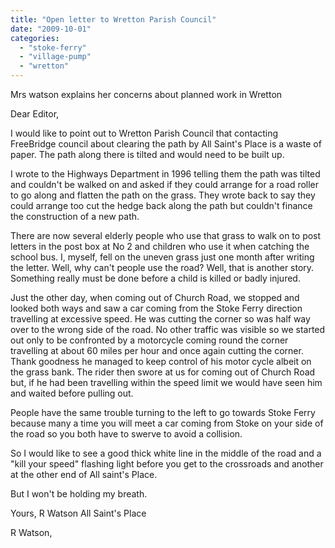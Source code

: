 ```yaml
---
title: "Open letter to Wretton Parish Council"
date: "2009-10-01"
categories: 
  - "stoke-ferry"
  - "village-pump"
  - "wretton"
---
```


Mrs watson explains her concerns about planned work in Wretton

Dear Editor,

I would like to point out to Wretton Parish Council that contacting FreeBridge council about clearing the path by All Saint's Place is a waste of paper. The path along there is tilted and would need to be built up.

I wrote to the Highways Department in 1996 telling them the path was tilted and couldn't be walked on and asked if they could arrange for a road roller to go along and flatten the path on the grass. They wrote back to say they could arrange too cut the hedge back along the path but couldn't finance the construction of a new path.

There are now several elderly people who use that grass to walk on to post letters in the post box at No 2 and children who use it when catching the school bus. I, myself, fell on the uneven grass just one month after writing the letter. Well, why can't people use the road? Well, that is another story. Something really must be done before a child is killed or badly injured.

Just the other day, when coming out of Church Road, we stopped and looked both ways and saw a car coming from the Stoke Ferry direction travelling at excessive speed. He was cutting the corner so was half way over to the wrong side of the road. No other traffic was visible so we started out only to be confronted by a motorcycle coming round the corner travelling at about 60 miles per hour and once again cutting the corner. Thank goodness he managed to keep control of his motor cycle albeit on the grass bank. The rider then swore at us for coming out of Church Road but, if he had been travelling within the speed limit we would have seen him and waited before pulling out.

People have the same trouble turning to the left to go towards Stoke Ferry because many a time you will meet a car coming from Stoke on your side of the road so you both have to swerve to avoid a collision.

So I would like to see a good thick white line in the middle of the road and a "kill your speed" flashing light before you get to the crossroads and another at the other end of All saint's Place.

But I won't be holding my breath.

Yours, R Watson All Saint's Place

R Watson,

